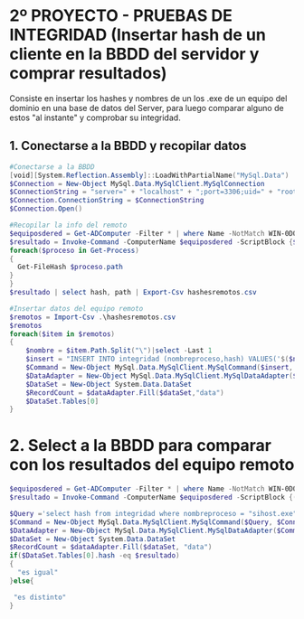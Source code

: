 # 2º PROYECTO - PRUEBAS DE INTEGRIDAD (Insertar hash de un cliente en la BBDD del servidor y comprar resultados) 
Consiste en insertar los hashes y nombres de un los .exe de un equipo del dominio en una base de datos del Server,
para luego comparar alguno de estos "al instante" y comprobar su integridad.

## 1. Conectarse a la BBDD y recopilar datos
```PowerShell
#Conectarse a la BBDD
[void][System.Reflection.Assembly]::LoadWithPartialName("MySql.Data")
$Connection = New-Object MySql.Data.MySqlClient.MySqlConnection
$ConnectionString = "server=" + "localhost" + ";port=3306;uid=" + "root" + ";pwd=" + ";database="+"directorioactivo"
$Connection.ConnectionString = $ConnectionString
$Connection.Open()

#Recopilar la info del remoto
$equiposdered = Get-ADComputer -Filter * | where Name -NotMatch WIN-0D0T0Q94LB4 | select -ExpandProperty Name 
$resultado = Invoke-Command -ComputerName $equiposdered -ScriptBlock {$ErrorActionPreference = "SilentlyContinue" 
foreach($proceso in Get-Process)
{
  Get-FileHash $proceso.path 
}
}
$resultado | select hash, path | Export-Csv hashesremotos.csv

#Insertar datos del equipo remoto
$remotos = Import-Csv .\hashesremotos.csv
$remotos
foreach($item in $remotos)
{
    $nombre = $item.Path.Split("\")|select -Last 1
    $insert = "INSERT INTO integridad (nombreproceso,hash) VALUES('$($nombre)','$($item.hash)')"
    $Command = New-Object MySql.Data.MySqlClient.MySqlCommand($insert, $Connection)
    $DataAdapter = New-Object MySql.Data.MySqlClient.MySqlDataAdapter($Command)
    $DataSet = New-Object System.Data.DataSet
    $RecordCount = $dataAdapter.Fill($dataSet,"data")
    $DataSet.Tables[0] 
}

```
# 2. Select a la BBDD para comparar con los resultados del equipo remoto
```PowerShell
$equiposdered = Get-ADComputer -Filter * | where Name -NotMatch WIN-0D0T0Q94LB4 | select -ExpandProperty Name 
$resultado = Invoke-Command -ComputerName $equiposdered -ScriptBlock {(Get-FileHash -path c:\windows\system32\sihost.exe).hash}

$Query ='select hash from integridad where nombreproceso = "sihost.exe"'
$Command = New-Object MySql.Data.MySqlClient.MySqlCommand($Query, $Connection)
$DataAdapter = New-Object MySql.Data.MySqlClient.MySqlDataAdapter($Command)
$DataSet = New-Object System.Data.DataSet
$RecordCount = $dataAdapter.Fill($dataSet, "data")
if($DataSet.Tables[0].hash -eq $resultado)
{
  "es igual"
}else{

 "es distinto"
}

```



